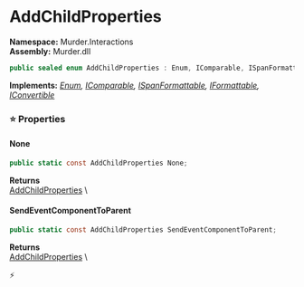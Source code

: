 # AddChildProperties

**Namespace:** Murder.Interactions \
**Assembly:** Murder.dll

```csharp
public sealed enum AddChildProperties : Enum, IComparable, ISpanFormattable, IFormattable, IConvertible
```

**Implements:** _[Enum](https://learn.microsoft.com/en-us/dotnet/api/System.Enum?view=net-7.0), [IComparable](https://learn.microsoft.com/en-us/dotnet/api/System.IComparable?view=net-7.0), [ISpanFormattable](https://learn.microsoft.com/en-us/dotnet/api/System.ISpanFormattable?view=net-7.0), [IFormattable](https://learn.microsoft.com/en-us/dotnet/api/System.IFormattable?view=net-7.0), [IConvertible](https://learn.microsoft.com/en-us/dotnet/api/System.IConvertible?view=net-7.0)_

### ⭐ Properties
#### None
```csharp
public static const AddChildProperties None;
```

**Returns** \
[AddChildProperties](../../Murder/Interactions/AddChildProperties.html) \
#### SendEventComponentToParent
```csharp
public static const AddChildProperties SendEventComponentToParent;
```

**Returns** \
[AddChildProperties](../../Murder/Interactions/AddChildProperties.html) \


⚡